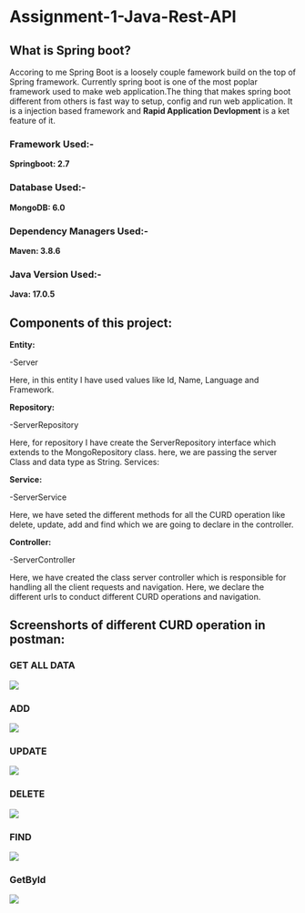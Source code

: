 # Assignment-1-Java-Rest-API

## What is Spring boot?

Accoring to me Spring Boot is a loosely couple famework build on the top of Spring framework. Currently spring boot is one of the most poplar framework used to make web application.The thing that makes spring boot different from others is fast way to setup, config and run web application. It is a injection based framework and **Rapid Application Devlopment** is a ket feature of it. 

### Framework Used:-

**Springboot: 2.7** 

### Database Used:-

**MongoDB: 6.0**

### Dependency Managers Used:-

**Maven: 3.8.6**

### Java Version Used:-

**Java: 17.0.5**

## Components of this project:

**Entity:**

-Server

Here, in this entity I have used values like Id, Name, Language and Framework.

**Repository:**

-ServerRepository

Here, for repository I have create the ServerRepository interface which extends to the 
MongoRepository class. here, we are passing the server Class and data type as String.
Services:

**Service:**

-ServerService

Here, we have seted the different methods for all the CURD operation like delete, update, add and find which we are going to declare in the controller.

**Controller:**

-ServerController

Here, we have created the class server
controller which is responsible for handling all the client requests and navigation. Here, we declare the different urls to conduct different CURD operations and navigation.

## Screenshorts of different CURD operation in postman:

### GET ALL DATA

![](https://i.imgur.com/tUChi2l.png)

### ADD

![](https://i.imgur.com/7dtZVhm.png)

### UPDATE

![](https://i.imgur.com/z428uJB.png)

### DELETE

![](https://i.imgur.com/Eiw9WF2.png)

### FIND

![](https://i.imgur.com/KO94vMQ.png)

### GetById

![](https://i.imgur.com/ZD7HtbJ.png)


                                      




